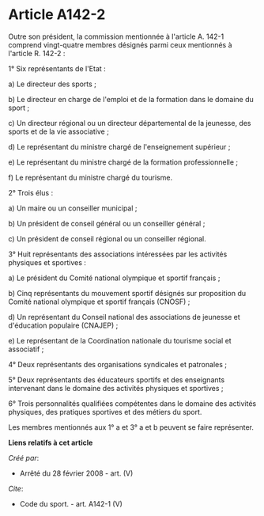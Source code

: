 # Article A142-2

Outre son président, la commission mentionnée à l'article A. 142-1 comprend vingt-quatre membres désignés parmi ceux
mentionnés à l'article R. 142-2 : 

1° Six représentants de l'Etat : 

a) Le directeur des sports ; 

b) Le directeur en charge de l'emploi et de la formation dans le domaine du sport ; 

c) Un directeur régional ou un directeur départemental de la jeunesse, des sports et de la vie associative ; 

d) Le représentant du ministre chargé de l'enseignement supérieur ; 

e) Le représentant du ministre chargé de la formation professionnelle ; 

f) Le représentant du ministre chargé du tourisme. 

2° Trois élus : 

a) Un maire ou un conseiller municipal ; 

b) Un président de conseil général ou un conseiller général ; 

c) Un président de conseil régional ou un conseiller régional. 

3° Huit représentants des associations intéressées par les activités physiques et sportives : 

a) Le président du Comité national olympique et sportif français ; 

b) Cinq représentants du mouvement sportif désignés sur proposition du Comité national olympique et sportif français
(CNOSF) ; 

d) Un représentant du Conseil national des associations de jeunesse et d'éducation populaire (CNAJEP) ; 

e) Le représentant de la Coordination nationale du tourisme social et associatif ; 

4° Deux représentants des organisations syndicales et patronales ; 

5° Deux représentants des éducateurs sportifs et des enseignants intervenant dans le domaine des activités physiques et
sportives ; 

6° Trois personnalités qualifiées compétentes dans le domaine des activités physiques, des pratiques sportives et des métiers
du sport. 

Les membres mentionnés aux 1° a et 3° a et b peuvent se faire représenter.

**Liens relatifs à cet article**

_Créé par_:

  - Arrêté du 28 février 2008 - art. (V)

_Cite_:

  - Code du sport. - art. A142-1 (V)
